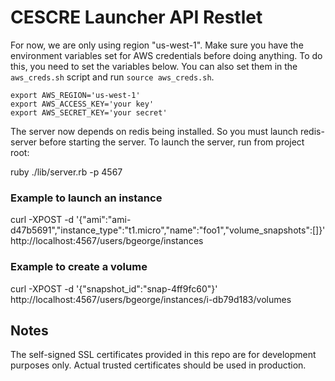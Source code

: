 CESCRE Launcher API Restlet
===========================

For now, we are only using region "us-west-1".
Make sure you have the environment variables set for AWS credentials before doing anything.  To do this, you need to set the variables below.  You can also set them in the `aws_creds.sh` script and run `source aws_creds.sh`.

    export AWS_REGION='us-west-1'
    export AWS_ACCESS_KEY='your key'
    export AWS_SECRET_KEY='your secret'

The server now depends on redis being installed.  So you must launch redis-server before starting the server.
To launch the server, run from project root:

  ruby ./lib/server.rb -p 4567

### Example to launch an instance

  curl -XPOST -d '{"ami":"ami-d47b5691","instance_type":"t1.micro","name":"foo1","volume_snapshots":[]}' http://localhost:4567/users/bgeorge/instances

### Example to create a volume

  curl -XPOST -d '{"snapshot_id":"snap-4ff9fc60"}' http://localhost:4567/users/bgeorge/instances/i-db79d183/volumes

Notes
-----
The self-signed SSL certificates provided in this repo are for development purposes only. Actual trusted certificates should be used in production.
